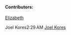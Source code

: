 #### Contributors:
[Elizabeth](https://github.com/Wairigu) 

Joel Kores2:29 AM
[Joel Kores](https://github.com/0xAckerMan)
